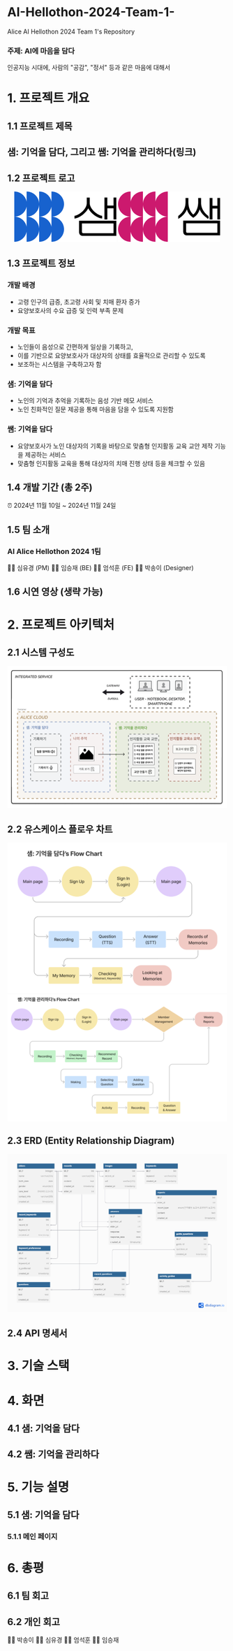 # AI-Hellothon-2024-Team-1- 
Alice AI Hellothon 2024 Team 1's Repository

### 주제: AI에 마음을 담다
인공지능 시대에, 사람의 "공감", "정서" 등과 같은 마음에 대해서


# 1. 프로젝트 개요
## 1.1 프로젝트 제목

## 샘: 기억을 담다, 그리고 쌤: 기억을 관리하다(링크)


## 1.2 프로젝트 로고

<div align="center">
    <img src="/Documents/Readme_image/Logo1.png" alt="Logo1">
    <img src="/Documents/Readme_image/Logo2.png" alt="Logo2">
</div>

## 1.3 프로젝트 정보
### 개발 배경
- 고령 인구의 급증, 초고령 사회 및 치매 환자 증가
- 요양보호사의 수요 급증 및 인력 부족 문제

### 개발 목표
- 노인들이 음성으로 간편하게 일상을 기록하고,
- 이를 기반으로 요양보호사가 대상자의 상태를 효율적으로 관리할 수 있도록
- 보조하는 시스템을 구축하고자 함

### 샘: 기억을 담다
- 노인의 기억과 추억을 기록하는 음성 기반 메모 서비스
- 노인 친화적인 질문 제공을 통해 마음을 담을 수 있도록 지원함

### 쌤: 기억을 담다
- 요양보호사가 노인 대상자의 기록을 바탕으로 맞춤형 인지활동 교육 교안 제작 기능을 제공하는 서비스
- 맞춤형 인지활동 교육을 통해 대상자의 치매 진행 상태 등을 체크할 수 있음


## 1.4 개발 기간 (총 2주)
⏰ 2024년 11월 10일 ~ 2024년 11월 24일


## 1.5 팀 소개
### AI Alice Hellothon 2024 1팀
👩‍💻 심유경 (PM)
👩‍💻 임승재 (BE)
👩‍💻 엄석훈 (FE)
👩‍💻 박송이 (Designer)


## 1.6 시연 영상 (생략 가능)


# 2. 프로젝트 아키텍처
## 2.1 시스템 구성도
![System Architecture](/Documents/Readme_image/SystemArchitecture.png)

## 2.2 유스케이스 플로우 차트
![FlowChart1](/Documents/Readme_image/FlowChart1.png)
![FlowChart2](/Documents/Readme_image/FlowChart2.png)

## 2.3 ERD (Entity Relationship Diagram)
![ERD](/Documents/Readme_image/ERD.png)

## 2.4 API 명세서




# 3. 기술 스택




# 4. 화면
## 4.1 샘: 기억을 담다


## 4.2 쌤: 기억을 관리하다


# 5. 기능 설명

## 5.1 샘: 기억을 담다

### 5.1.1 메인 페이지




# 6. 총평
## 6.1 팀 회고

## 6.2 개인 회고
👩‍💻 박송이
👩‍💻 심유경
👩‍💻 엄석훈
👩‍💻 임승재

